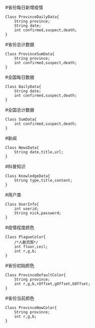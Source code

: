 ﻿#省份每日新增疫情

```
Class ProvinceDailyData{
	String province;
	String date;
	int confirmed,suspect,death;
}
```

#省份总计数据

```
Class ProvinceSumData{
	String province;
	int confirmed,suspect,death;
}
```

#全国每日数据

```
Class DailyData{
	String date;
	int confirmed,suspect,death;
}
```

#全国总计数据

```
Class SumData{
	int confirmed,suspect,death;
}
```

#新闻

```
Class NewsData{
	String date,title,url;
}
```

#科普知识

```
Class KnowledgeData{
	String type,title,content;
}
```

#用户类

```
Class UserInfo{
	int userid;
	String nick,password;
}
```

#疫情程度颜色

```
Class PlagueColor{
	/*人数范围*/
	int floor,ceil;
	int r,g,b;
}
```

#省份初始颜色

```
Class ProvinceDefaultColor{
	String province;
	int r,g,b,rOffset,gOffset,bOffset;
}
```

#省份当前颜色

```
Class ProvinceNowColor{
	String province;
	int r,g,b;
}
```




